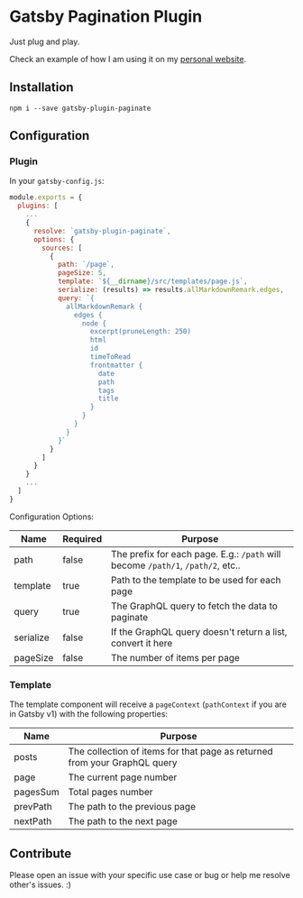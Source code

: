 # Gatsby Pagination Plugin
Just plug and play.

Check an example of how I am using it on my [personal website](https://github.com/kbariotis/kostasbariotis.com).

## Installation

`npm i --save gatsby-plugin-paginate`

## Configuration

### Plugin
In your `gatsby-config.js`:

```Javascript
module.exports = {
  plugins: [
    ...
    {
      resolve: `gatsby-plugin-paginate`,
      options: {
        sources: [
          {
            path: `/page`,
            pageSize: 5,
            template: `${__dirname}/src/templates/page.js`,
            serialize: (results) => results.allMarkdownRemark.edges,
            query: `{
              allMarkdownRemark {
                edges {
                  node {
                    excerpt(pruneLength: 250)
                    html
                    id
                    timeToRead
                    frontmatter {
                      date
                      path
                      tags
                      title
                    }
                  }
                }
              }
            }`
          }
        ]
      }
    }
    ...
  ]
}
```

Configuration Options:

| Name  | Required | Purpose |
| ------------- | ------------- | ------------- |
| path  | false | The prefix for each page. E.g.: `/path` will become `/path/1`, `/path/2`, etc..  |
| template  | true | Path to the template to be used for each page  |
| query  | true | The GraphQL query to fetch the data to paginate  |
| serialize  | false | If the GraphQL query doesn't return a list, convert it here  |
| pageSize  | false | The number of items per page  |

### Template
The template component will receive a `pageContext` (`pathContext` if you are in Gatsby v1) with the following properties:


| Name  | Purpose |
| ------------- | ------------- |
| posts  | The collection of items for that page as returned from your GraphQL query  |
| page  | The current page number  |
| pagesSum  | Total pages number  |
| prevPath  | The path to the previous page  |
| nextPath  | The path to the next page |


## Contribute
Please open an issue with your specific use case or bug or help me resolve other's issues. :)
